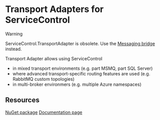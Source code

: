 # Transport Adapters for ServiceControl

> [!WARNING]
> ServiceControl.TransportAdapter is obsolete. Use the [Messaging bridge](https://docs.particular.net/nservicebus/bridge/) instead.

Transport Adapter allows using ServiceControl
 * in mixed transport environments (e.g. part MSMQ, part SQL Server)
 * where advanced transport-specific routing features are used (e.g. RabbitMQ custom topologies)
 * in multi-broker environmers (e.g. multiple Azure namespaces)

## Resources

[NuGet package](https://www.nuget.org/packages/ServiceControl.TransportAdapter/)
[Documentation page](https://docs.particular.net/servicecontrol/transport-adapter/)
